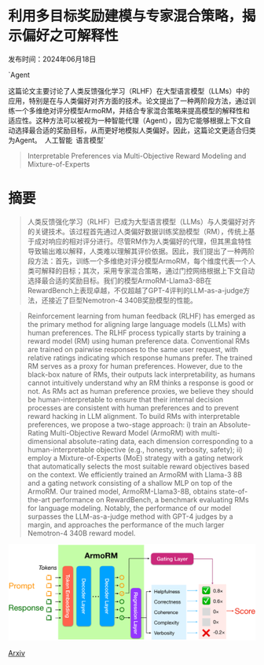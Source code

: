 # 利用多目标奖励建模与专家混合策略，揭示偏好之可解释性

发布时间：2024年06月18日

`Agent

这篇论文主要讨论了人类反馈强化学习（RLHF）在大型语言模型（LLMs）中的应用，特别是在与人类偏好对齐方面的技术。论文提出了一种两阶段方法，通过训练一个多维绝对评分模型ArmoRM，并结合专家混合策略来提高模型的解释性和适应性。这种方法可以被视为一种智能代理（Agent），因为它能够根据上下文自动选择最合适的奖励目标，从而更好地模拟人类偏好。因此，这篇论文更适合归类为Agent。` `人工智能` `语言模型`

> Interpretable Preferences via Multi-Objective Reward Modeling and Mixture-of-Experts

# 摘要

> 人类反馈强化学习（RLHF）已成为大型语言模型（LLMs）与人类偏好对齐的关键技术。该过程首先通过人类偏好数据训练奖励模型（RM），传统上基于成对响应的相对评分进行。尽管RM作为人类偏好的代理，但其黑盒特性导致输出难以解释，人类难以理解其评价依据。因此，我们提出了一种两阶段方法：首先，训练一个多维绝对评分模型ArmoRM，每个维度代表一个人类可解释的目标；其次，采用专家混合策略，通过门控网络根据上下文自动选择最合适的奖励目标。我们的模型ArmoRM-Llama3-8B在RewardBench上表现卓越，不仅超越了GPT-4评判的LLM-as-a-judge方法，还接近了巨型Nemotron-4 340B奖励模型的性能。

> Reinforcement learning from human feedback (RLHF) has emerged as the primary method for aligning large language models (LLMs) with human preferences. The RLHF process typically starts by training a reward model (RM) using human preference data. Conventional RMs are trained on pairwise responses to the same user request, with relative ratings indicating which response humans prefer. The trained RM serves as a proxy for human preferences. However, due to the black-box nature of RMs, their outputs lack interpretability, as humans cannot intuitively understand why an RM thinks a response is good or not. As RMs act as human preference proxies, we believe they should be human-interpretable to ensure that their internal decision processes are consistent with human preferences and to prevent reward hacking in LLM alignment. To build RMs with interpretable preferences, we propose a two-stage approach: i) train an Absolute-Rating Multi-Objective Reward Model (ArmoRM) with multi-dimensional absolute-rating data, each dimension corresponding to a human-interpretable objective (e.g., honesty, verbosity, safety); ii) employ a Mixture-of-Experts (MoE) strategy with a gating network that automatically selects the most suitable reward objectives based on the context. We efficiently trained an ArmoRM with Llama-3 8B and a gating network consisting of a shallow MLP on top of the ArmoRM. Our trained model, ArmoRM-Llama3-8B, obtains state-of-the-art performance on RewardBench, a benchmark evaluating RMs for language modeling. Notably, the performance of our model surpasses the LLM-as-a-judge method with GPT-4 judges by a margin, and approaches the performance of the much larger Nemotron-4 340B reward model.

![利用多目标奖励建模与专家混合策略，揭示偏好之可解释性](../../../paper_images/2406.12845/x1.png)

[Arxiv](https://arxiv.org/abs/2406.12845)